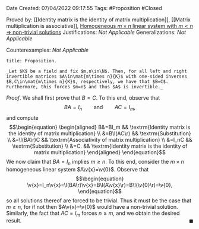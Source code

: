 <br />
<br />

Date Created: 07/04/2022 09:17:55
Tags: #Proposition #Closed

Proved by: [[Identity matrix is the identity of matrix multiplication]], [[Matrix multiplication is associative]], [Homogeneous $m\times n$ linear system with $m<n$ $\Rightarrow$ non-trivial solutions](Homogeneous%20m%20by%20n%20linear%20system%20with%20m<n%20has%20a%20non-trivial%20solution.md)
Justifications: _Not Applicable_
Generalizations: _Not Applicable_

Counterexamples: _Not Applicable_

``` ad-Proposition
title: Proposition.

_Let $K$ be a field and fix $m,n\in\N$. Then, for all left and right invertible matrices $A\in\mat{m\times n}{K}$ with one-sided inverses $B,C\in\mat{m\times n}{K}$, respectively, we have that $B=C$. Furthermore, this forces $m=n$ and thus $A$ is invertible._

```

_Proof_. We shall first prove that $B=C$. To this end, observe that
$$\begin{equation}
    BA=I_n\ \ \ \ \ \ \ \ \textrm{and}\ \ \ \ \ \ \ \ AC=I_m,
\end{equation}$$
and compute
$$\begin{equation}
    \begin{aligned}
        B&=BI_m && \textrm{Identity matrix is the identity of matrix multiplication} \\
        &=B\l(AC\r) && \textrm{Substitution} \\
        &=\l(BA\r)C && \textrm{Associativity of matrix multiplication} \\
        &=I_nC && \textrm{Substitution} \\
        &=C. && \textrm{Identity matrix is the identity of matrix multiplication}
    \end{aligned}
\end{equation}$$
We now claim that $BA=I_n$ implies $m\geq n$. To this end, consider the $m\times n$ homogeneous linear system $A\v{x}=\v{0}$. Observe that
$$\begin{equation}
    \v{x}=I_n\v{x}=\l(BA\r)\v{x}=B\l(A\v{x}\r)=B\l(\v{0}\r)=\v{0},
\end{equation}$$
so all solutions thereof are forced to be trivial. Thus it must be the case that $m\geq n$, for if not then $A\v{x}=\v{0}$ would have a non-trivial solution. Similarly, the fact that $AC=I_m$ forces $n\geq m$, and we obtain the desired result.<span style="float:right;">$\blacksquare$</span>
